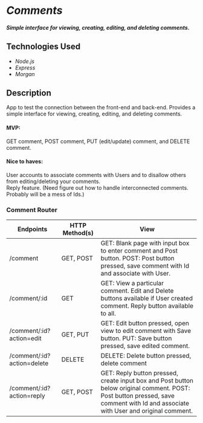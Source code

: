 # _Comments_

#### _Simple interface for viewing, creating, editing, and deleting comments._

## Technologies Used
* _Node.js_
* _Express_
* _Morgan_

## Description
App to test the connection between the front-end and back-end. Provides a simple interface for viewing, creating, editing, and deleting comments.  
#### MVP:  
GET comment, POST comment, PUT (edit/update) comment, and DELETE comment.  
#### Nice to haves:  
User accounts to associate comments with Users and to disallow others from editing/deleting your comments.  
Reply feature. (Need figure out how to handle interconnected comments. Probably will be a mess of Ids.)

### Comment Router  
Endpoints | HTTP Method(s) | View
----------|----------------|------------
/comment | GET, POST | GET: Blank page with input box to enter comment and Post button. POST: Post button pressed, save comment with Id and associate with User.
/comment/:id | GET | GET: View a particular comment. Edit and Delete buttons available if User created comment. Reply button available to all.
/comment/:id?action=edit | GET, PUT | GET: Edit button pressed, open view to edit comment with Save button. PUT: Save button pressed, save edited comment.
/comment/:id?action=delete | DELETE | DELETE: Delete button pressed, delete comment
/comment/:id?action=reply | GET, POST | GET: Reply button pressed, create input box and Post button below original comment. POST: Post button pressed, save comment with Id and associate with User and original comment.
